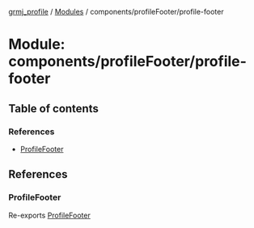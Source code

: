 [grmj_profile](../README.md) / [Modules](../modules.md) / components/profileFooter/profile-footer

# Module: components/profileFooter/profile-footer

## Table of contents

### References

- [ProfileFooter](components_profileFooter_profile_footer-1.md#profilefooter)

## References

### ProfileFooter

Re-exports [ProfileFooter](../classes/components_profileFooter_profile_footer.ProfileFooter.md)
